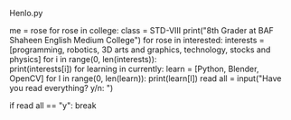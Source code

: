  Henlo.py
 
 me = rose
 for rose in college:
     class = STD-VIII
     print("8th Grader at BAF Shaheen English Medium College")
 for rose in interested:
     interests = [programming, robotics, 3D arts and graphics, technology, stocks and physics]
 for i in range(0, len(interests)):    
    print(interests[i])
 for learning in currently:
     learn = [Python, Blender, OpenCV]
 for l in range(0, len(learn)):
     print(learn[l])
 read all = input("Have you read everything? y/n: ")

 if read all == "y":
    break
     

<!---
R0se-0/R0se-0 is a ✨ special ✨ repository because its `README.md` (this file) appears on your GitHub profile.
You can click the Preview link to take a look at your changes.
--->
